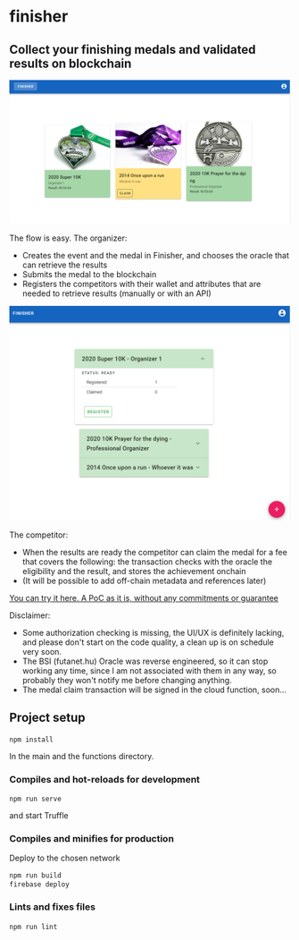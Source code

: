 # finisher

## Collect your finishing medals and validated results on blockchain

![Home screen](home.png "Home screen")

The flow is easy.
The organizer:

- Creates the event and the medal in Finisher, and chooses the oracle that can retrieve the results
- Submits the medal to the blockchain
- Registers the competitors with their wallet and attributes that are needed to retrieve results (manually or with an API)

![Manager screen](manage.png "Manager screen")

The competitor:

- When the results are ready the competitor can claim the medal for a fee that covers the following: the transaction checks with the oracle the eligibility and the result, and stores the achievement onchain
- (It will be possible to add off-chain metadata and references later)

[You can try it here. A PoC as it is, without any commitments or guarantee](https://finisher-e976e.web.app/)

Disclaimer:

- Some authorization checking is missing, the UI/UX is definitely lacking, and please don't start on the code quality, a clean up is on schedule very soon.
- The BSI (futanet.hu) Oracle was reverse engineered, so it can stop working any time, since I am not associated with them in any way, so probably they won't notify me before changing anything.
- The medal claim transaction will be signed in the cloud function, soon...

## Project setup

```
npm install
```

In the main and the functions directory.

### Compiles and hot-reloads for development

```
npm run serve
```

and start Truffle

### Compiles and minifies for production

Deploy to the chosen network

```
npm run build
firebase deploy
```

### Lints and fixes files

```
npm run lint
```
